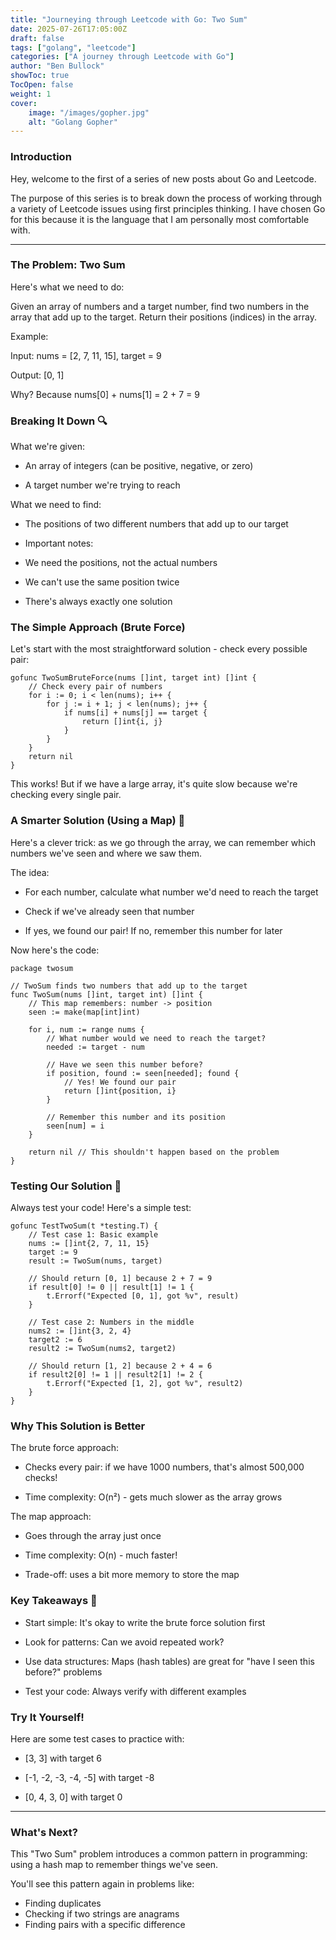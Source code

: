 ```yaml
---
title: "Journeying through Leetcode with Go: Two Sum"
date: 2025-07-26T17:05:00Z
draft: false
tags: ["golang", "leetcode"]
categories: ["A journey through Leetcode with Go"]
author: "Ben Bullock"
showToc: true
TocOpen: false
weight: 1
cover:
    image: "/images/gopher.jpg"
    alt: "Golang Gopher"
---
```


### Introduction

Hey, welcome to the first of a series of new posts about Go and Leetcode.

The purpose of this series is to break down the process of working through a variety of Leetcode issues using first principles thinking. I have chosen Go for this because it is the language that I am personally most comfortable with.

---

### The Problem: Two Sum

Here's what we need to do:

Given an array of numbers and a target number, find two numbers in the array that add up to the target. Return their positions (indices) in the array.

Example:

Input: nums = [2, 7, 11, 15], target = 9

Output: [0, 1]

Why? Because nums[0] + nums[1] = 2 + 7 = 9

### Breaking It Down 🔍 

What we're given:

- An array of integers (can be positive, negative, or zero)

- A target number we're trying to reach

What we need to find:

- The positions of two different numbers that add up to our target

- Important notes:

- We need the positions, not the actual numbers

- We can't use the same position twice

- There's always exactly one solution

### The Simple Approach (Brute Force)

Let's start with the most straightforward solution - check every possible pair:

```
gofunc TwoSumBruteForce(nums []int, target int) []int {
    // Check every pair of numbers
    for i := 0; i < len(nums); i++ {
        for j := i + 1; j < len(nums); j++ {
            if nums[i] + nums[j] == target {
                return []int{i, j}
            }
        }
    }
    return nil
}
```

This works! But if we have a large array, it's quite slow because we're checking every single pair.

### A Smarter Solution (Using a Map) 🚀

Here's a clever trick: as we go through the array, we can remember which numbers we've seen and where we saw them.

The idea:

- For each number, calculate what number we'd need to reach the target

- Check if we've already seen that number

- If yes, we found our pair! If no, remember this number for later

Now here's the code:

```
package twosum

// TwoSum finds two numbers that add up to the target
func TwoSum(nums []int, target int) []int {
    // This map remembers: number -> position
    seen := make(map[int]int)
    
    for i, num := range nums {
        // What number would we need to reach the target?
        needed := target - num
        
        // Have we seen this number before?
        if position, found := seen[needed]; found {
            // Yes! We found our pair
            return []int{position, i}
        }
        
        // Remember this number and its position
        seen[num] = i
    }
    
    return nil // This shouldn't happen based on the problem
}
```

### Testing Our Solution 🧪

Always test your code! Here's a simple test:

```
gofunc TestTwoSum(t *testing.T) {
    // Test case 1: Basic example
    nums := []int{2, 7, 11, 15}
    target := 9
    result := TwoSum(nums, target)
    
    // Should return [0, 1] because 2 + 7 = 9
    if result[0] != 0 || result[1] != 1 {
        t.Errorf("Expected [0, 1], got %v", result)
    }
    
    // Test case 2: Numbers in the middle
    nums2 := []int{3, 2, 4}
    target2 := 6
    result2 := TwoSum(nums2, target2)
    
    // Should return [1, 2] because 2 + 4 = 6
    if result2[0] != 1 || result2[1] != 2 {
        t.Errorf("Expected [1, 2], got %v", result2)
    }
}
```

### Why This Solution is Better

The brute force approach:

- Checks every pair: if we have 1000 numbers, that's almost 500,000 checks!

- Time complexity: O(n²) - gets much slower as the array grows

The map approach:

- Goes through the array just once

- Time complexity: O(n) - much faster!

- Trade-off: uses a bit more memory to store the map

### Key Takeaways 📝

- Start simple: It's okay to write the brute force solution first

- Look for patterns: Can we avoid repeated work?

- Use data structures: Maps (hash tables) are great for "have I seen this before?" problems

- Test your code: Always verify with different examples

### Try It Yourself!

Here are some test cases to practice with:

- [3, 3] with target 6

- [-1, -2, -3, -4, -5] with target -8

- [0, 4, 3, 0] with target 0

---

### What's Next?

This "Two Sum" problem introduces a common pattern in programming: using a hash map to remember things we've seen. 

You'll see this pattern again in problems like:

- Finding duplicates
- Checking if two strings are anagrams
- Finding pairs with a specific difference